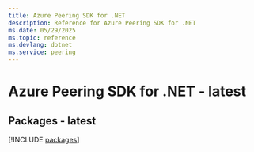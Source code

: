 ```yaml
---
title: Azure Peering SDK for .NET
description: Reference for Azure Peering SDK for .NET
ms.date: 05/29/2025
ms.topic: reference
ms.devlang: dotnet
ms.service: peering
---
```

# Azure Peering SDK for .NET - latest
## Packages - latest
[!INCLUDE [packages](peering-index.md)]